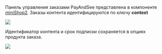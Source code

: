 Панель управления заказами PayAndSee представлена в компоненте [miniShop2][020103].
Заказы контента идентифицируются по ключу **context**

[![](https://file.modx.pro/files/4/a/7/4a753fe3c54867ad036ba905ebc60299s.jpg)](https://file.modx.pro/files/4/a/7/4a753fe3c54867ad036ba905ebc60299.png)

Идентификатор контента и срок подписки сохраняется в опциях продукта заказа.

[![](https://file.modx.pro/files/9/c/a/9ca642d2e57a0f2fe4cbb08940cfbac1s.jpg)](https://file.modx.pro/files/9/c/a/9ca642d2e57a0f2fe4cbb08940cfbac1.png)


[020103]: /ru/01_Компоненты/02_miniShop2/01_Интерфейс/03_Заказы.md
[020104]: /ru/01_Компоненты/02_miniShop2/01_Интерфейс/04_Настройки.md